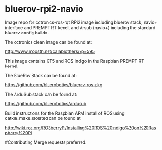 # bluerov-rpi2-navio
Image repo for cctronics-ros-rqt RPi2 image including bluerov stack, navio+ interface and PREMPT RT kenel, and Arsub (navio+) including the standard bluerov config builds.

The cctronics clean image can be found at:

http://www.moosth.net/calabrothers/?p=595

This image contains QT5 and ROS indigo in the Raspbian PREMPT RT kernel.

The BlueRov Stack can be found at: 

https://github.com/bluerobotics/bluerov-ros-pkg

The ArduSub stack can be found at:

https://github.com/bluerobotics/ardusub

Build instructions for the Raspbian ARM install of ROS using catkin_make_isolated can be found at:

http://wiki.ros.org/ROSberryPi/Installing%20ROS%20Indigo%20on%20Raspberry%20Pi

#Contributing
Merge requests preferred.
